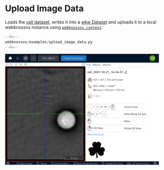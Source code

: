 # Upload Image Data

Loads the [cell dataset](https://scikit-image.org/docs/dev/api/skimage.data.html#skimage.data.cell), writes it into a [wkw Dataset](../../api/webknossos/dataset/dataset.md) and uploads it to a local webknossos instance using [`webknossos_context`](http://localhost:8197/api/webknossos/client/context.html#webknossos_context).

```python
--8<--
webknossos/examples/upload_image_data.py
--8<--
```

![Skin Dataset](./upload_image_data_dataset.png)
